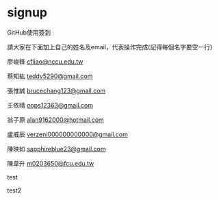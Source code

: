 ﻿# signup
GitHub使用簽到

請大家在下面加上自己的姓名及email，代表操作完成(記得每個名字要空一行)

廖峻鋒 cfliao@nccu.edu.tw

蔡知紘 teddy5290@gmail.com

張惟誠 brucechang123@gmail.com

王依晴 oops12363@gmail.com

翁子原 alan9162000@hotmail.com

盧威辰 verzeni000000000000@gmail.com

陳映如 sapphireblue23@gmail.com

陳韋升 m0203650@fcu.edu.tw

test

test2
